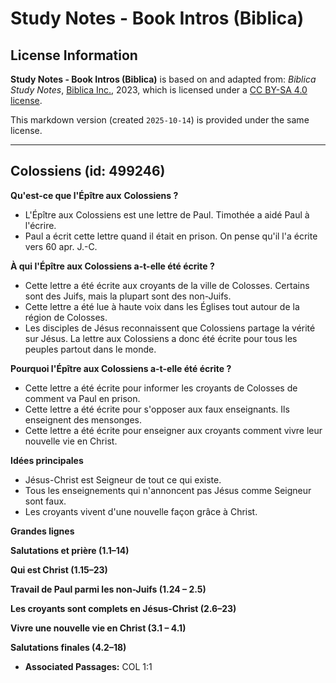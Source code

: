 # Study Notes - Book Intros (Biblica)

## License Information

**Study Notes - Book Intros (Biblica)** is based on and adapted from: _Biblica Study Notes_, [Biblica Inc.](https://www.biblica.com/), 2023, which is licensed under a [CC BY-SA 4.0 license](https://creativecommons.org/licenses/by-sa/4.0/legalcode.en).

This markdown version (created `2025-10-14`) is provided under the same license.



--------------------------------

## Colossiens (id: 499246)

**Qu'est\-ce que l'Épître aux** **Colossiens ?**

* L'Épître aux Colossiens est une lettre de Paul. Timothée a aidé Paul à l'écrire.
* Paul a écrit cette lettre quand il était en prison. On pense qu'il l'a écrite vers 60 apr. J.\-C.

**À qui l'Épître aux Colossiens a\-t\-elle été écrite ?**

* Cette lettre a été écrite aux croyants de la ville de Colosses. Certains sont des Juifs, mais la plupart sont des non\-Juifs.
* Cette lettre a été lue à haute voix dans les Églises tout autour de la région de Colosses.
* Les disciples de Jésus reconnaissent que Colossiens partage la vérité sur Jésus. La lettre aux Colossiens a donc été écrite pour tous les peuples partout dans le monde.

**Pourquoi l'Épître aux Colossiens a\-t\-elle été écrite ?**

* Cette lettre a été écrite pour informer les croyants de Colosses de comment va Paul en prison.
* Cette lettre a été écrite pour s'opposer aux faux enseignants. Ils enseignent des mensonges.
* Cette lettre a été écrite pour enseigner aux croyants comment vivre leur nouvelle vie en Christ.

**Idées principales**

* Jésus\-Christ est Seigneur de tout ce qui existe.
* Tous les enseignements qui n'annoncent pas Jésus comme Seigneur sont faux.
* Les croyants vivent d'une nouvelle façon grâce à Christ.

**Grandes lignes**

**Salutations et prière (1\.1–14\)**

**Qui est Christ (1\.15–23\)**

**Travail de Paul parmi les non\-Juifs (1\.24 – 2\.5\)**

**Les croyants sont complets en Jésus\-Christ (2\.6–23\)**

**Vivre une nouvelle vie en Christ (3\.1 – 4\.1\)**

**Salutations finales (4\.2–18\)**

* **Associated Passages:** COL 1:1

